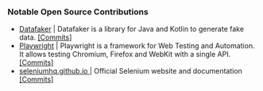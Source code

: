 <!--

### Hi there 👋

**Tahanima/Tahanima** is a ✨ _special_ ✨ repository because its `README.md` (this file) appears on your GitHub profile.

Here are some ideas to get you started:

- 🔭 I’m currently working on ...
- 🌱 I’m currently learning ...
- 👯 I’m looking to collaborate on ...
- 🤔 I’m looking for help with ...
- 💬 Ask me about ...
- 📫 How to reach me: ...
- 😄 Pronouns: ...
- ⚡ Fun fact: ...
-->

### Notable Open Source Contributions
- [Datafaker](https://github.com/datafaker-net/datafaker) | Datafaker is a library for Java and Kotlin to generate fake data. [[Commits]](https://github.com/datafaker-net/datafaker/commits?author=Tahanima)
- [Playwright](https://github.com/microsoft/playwright) | Playwright is a framework for Web Testing and Automation. It allows testing Chromium, Firefox and WebKit with a single API. [[Commits]](https://github.com/microsoft/playwright/commits?author=Tahanima)
- [seleniumhq.github.io ](https://github.com/SeleniumHQ/seleniumhq.github.io) | Official Selenium website and documentation [[Commits]](https://github.com/SeleniumHQ/seleniumhq.github.io/commits?author=Tahanima)
